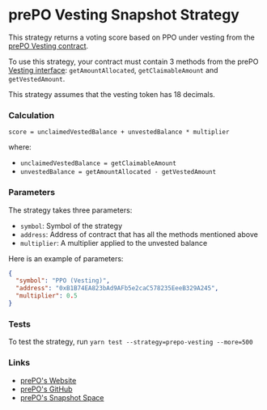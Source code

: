 # prePO Vesting Snapshot Strategy

This strategy returns a voting score based on PPO under vesting from the [prePO Vesting contract](https://github.com/prepo-io/prepo-monorepo/blob/main/apps/smart-contracts/token/contracts/vesting/Vesting.sol).

To use this strategy, your contract must contain 3 methods from the prePO [Vesting interface](https://github.com/prepo-io/prepo-monorepo/blob/main/apps/smart-contracts/token/contracts/vesting/interfaces/IVesting.sol): `getAmountAllocated`, `getClaimableAmount` and `getVestedAmount`.

This strategy assumes that the vesting token has 18 decimals.

### Calculation

`score = unclaimedVestedBalance + unvestedBalance * multiplier`

where:

- `unclaimedVestedBalance = getClaimableAmount`
- `unvestedBalance = getAmountAllocated - getVestedAmount`

### Parameters

The strategy takes three parameters:

- `symbol`: Symbol of the strategy
- `address`: Address of contract that has all the methods mentioned above
- `multiplier`: A multiplier applied to the unvested balance

Here is an example of parameters:

```json
{
  "symbol": "PPO (Vesting)",
  "address": "0xB1B74EA823bAd9AFb5e2caC578235EeeB329A245",
  "multiplier": 0.5
}
```

### Tests

To test the strategy, run `yarn test --strategy=prepo-vesting --more=500`

### Links

- [prePO's Website](https://prepo.io/)
- [prePO's GitHub](https://github.com/prepo-io/prepo-monorepo/)
- [prePO's Snapshot Space](https://vote.prepo.io/)
